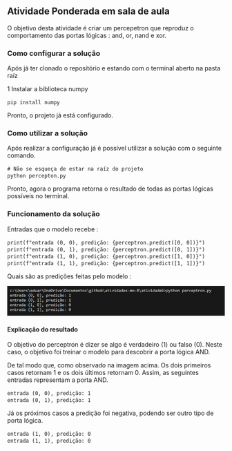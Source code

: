 ## Atividade Ponderada em sala de aula 

O objetivo desta atividade é criar um percepetron que reproduz o comportamento das portas lógicas : and, or, nand e xor. 

### Como configurar a solução 

Após já ter clonado o repositório e estando com o terminal aberto na pasta raíz 

1 Instalar a biblioteca numpy

```
pip install numpy
```

Pronto, o projeto já está configurado.

### Como utilizar a solução 

Após realizar a configuração já é possível utilizar a solução com o seguinte comando. 

```
# Não se esqueça de estar na raíz do projeto
python percepton.py
```

Pronto, agora o programa retorna o resultado de todas as portas lógicas possíveis no terminal. 

### Funcionamento da solução 

Entradas que o modelo recebe : 

```
print(f"entrada (0, 0), predição: {perceptron.predict([0, 0])}")
print(f"entrada (0, 1), predição: {perceptron.predict([0, 1])}")
print(f"entrada (1, 0), predição: {perceptron.predict([1, 0])}")
print(f"entrada (1, 1), predição: {perceptron.predict([1, 1])}")
```

Quais são as predições feitas pelo modelo : 

![Funcionamento do perceptron](./assets/image.png)


#### Explicação do resultado 

O objetivo do perceptron é dizer se algo é verdadeiro (1) ou falso (0). Neste caso, o objetivo foi treinar o modelo para descobrir a porta lógica AND. 

De tal modo que, como observado na imagem acima. Os dois primeiros casos retornam 1 e os dois últimos retornam 0. 
Assim, as seguintes entradas representam a porta AND. 

```
entrada (0, 0), predição: 1
entrada (0, 1), predição: 1
```
Já os próximos casos a predição foi negativa, podendo ser outro tipo de porta lógica. 

```
entrada (1, 0), predição: 0
entrada (1, 1), predição: 0
```
